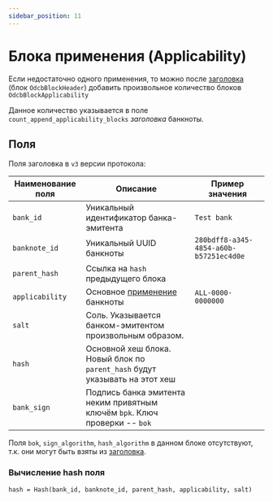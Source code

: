 ```yaml
---
sidebar_position: 11
---
```

# Блока применения (Applicability)

Если недостаточно одного применения,
то можно после [заголовка](header.md) 
(блок `OdcbBlockHeader`)
добавить произвольное количество
блоков `OdcbBlockApplicability` 

Данное количество указывается
в поле `count_append_applicability_blocks`
*заголовка* банкноты.


## Поля

Поля заголовка в `v3` версии протокола:

| Наименование поля          | Описание                                                                    | Пример значения                                  |
|----------------------------|-----------------------------------------------------------------------------|--------------------------------------------------|
| `bank_id`                   | Уникальный идентификатор банка-эмитента                                     | `Test bank`                                      |
| `banknote_id`               | Уникальный UUID банкноты                                                    | `280bdff8-a345-4854-a60b-b57251ec4d0e`           |
|`parent_hash` | Ссылка на `hash` предыдущего блока                                          | 
| `applicability`             | Основное [применение](../potential/banknote.md#applicability) банкноты   |  `ALL-0000-0000000`                                                |
| `salt`                      | Соль. Указывается банком-эмитентом произвольным образом.                    |                                          |
| `hash`                       | Основной хеш блока. Новый блок по `parent_hash` будут указывать на этот хеш |                                           |
| `bank_sign`                  | Подпись банка эмитента неким привятным ключём `bpk`. Ключ проверки -- `bok` |                                           |

Поля `bok`, `sign_algorithm`, `hash_algorithm` в данном блоке 
отсутствуют,
т.к. они могут быть взяты из [заголовка](header.md).


### Вычисление hash поля

```
hash = Hash(bank_id, banknote_id, parent_hash, applicability, salt)
```